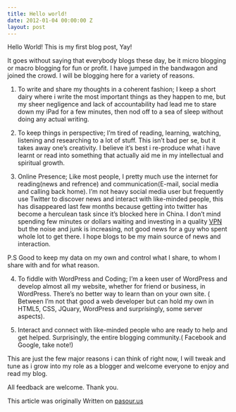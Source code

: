 ```yaml
---
title: Hello world!
date: 2012-01-04 00:00:00 Z
layout: post
---
```


Hello World! This is my first blog post, Yay!

It goes without saying that everybody blogs these day, be it micro blogging or macro blogging for fun or profit. I have jumped in the bandwagon and joined the crowd. I will be blogging here for a variety of reasons. 

1. To write and share my thoughts in a coherent fashion; I keep a short dairy where i write the most important things as they happen to me, but my sheer negligence and lack of accountability had lead me to stare down my iPad for a few minutes, then nod off to a sea of sleep without doing any actual writing.

2. To keep things in perspective; I&#8217;m tired of reading, learning, watching, listening and researching to a lot of stuff. This isn&#8217;t bad per se, but it takes away one&#8217;s creativity. I believe it&#8217;s best i re-produce what i have learnt or read into something that actually aid me in my intellectual and spiritual growth.

3. Online Presence; Like most people, I pretty much use the internet for reading(news and refrence) and communication(E-mail, social media and calling back home). I&#8217;m not heavy social media user but frequently use Twitter to discover news and interact with like-minded people, this has disappeared last few months because getting into twitter has become a herculean task since it&#8217;s blocked here in China. I don&#8217;t mind spending few minutes or dollars waiting and investing in a quality [VPN][1] but the noise and junk is increasing, not good news for a guy who spent whole lot to get there. I hope blogs to be my main source of news and interaction.

P.S Good to keep my data on my own and control what I share, to whom I share with and for what reason. 

4. To fiddle with WordPress and Coding; I&#8217;m a keen user of WordPress and develop almost all my website, whether for friend or business, in WordPress. There&#8217;s no better way to learn than on your own site. ( Between I&#8217;m not that good a web developer but can hold my own in HTML5, CSS, JQuary, WordPress and surprisingly, some server aspects). 

5. Interact and connect with like-minded people who are ready to help and get helped. Surprisingly, the entire blogging community.( Facebook and Google, take note!)

This are just the few major reasons i can think of right now, I will tweak and tune as i grow into my role as a blogger and welcome everyone to enjoy and read my blog. 

All feedback are welcome. Thank you.

This article was originally Written on [pasour.us][2]

 [1]: http://en.wikipedia.org/wiki/VPN
 [2]: http://pasour.us
